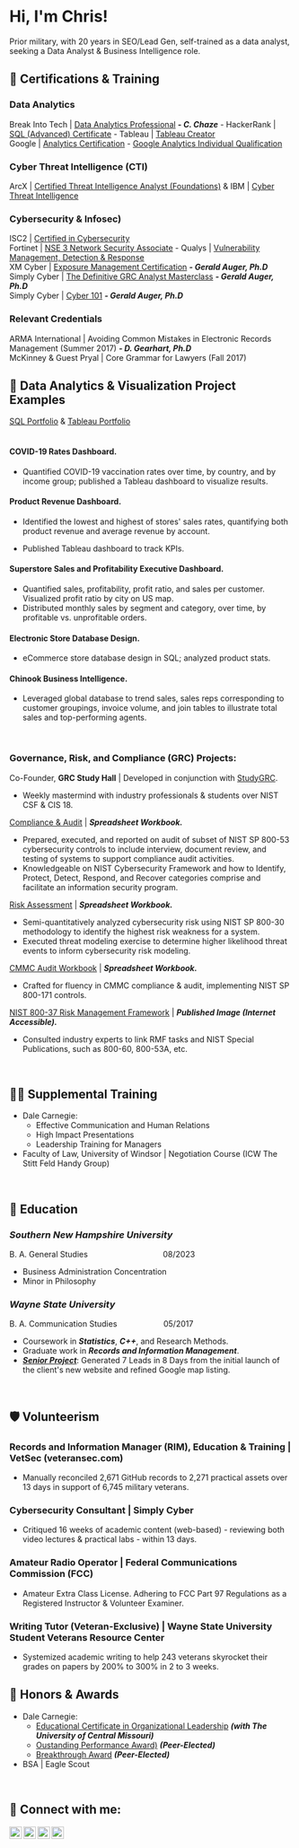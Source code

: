 <h1>Hi, I'm Chris! <a href="https://www.linkedin.com/in/reachchrisyoung/"> </a> </h1>
Prior military, with 20 years in SEO/Lead Gen, self-trained as a data analyst, seeking a Data Analyst & Business Intelligence role.

<h2>📜 Certifications & Training</h2>

<h3>Data Analytics</h3>

Break Into Tech | [Data Analytics Professional](https://www.linkedin.com/in/reachchrisyoung/details/certifications/) <b><i>- C. Chaze</b></i>  - HackerRank | [SQL (Advanced) Certificate](https://www.linkedin.com/in/reachchrisyoung/details/certifications/) - Tableau | [Tableau Creator](https://www.linkedin.com/in/reachchrisyoung/details/certifications/) <br />
Google | [Analytics Certification](https://drive.google.com/file/d/1fHUbCj5flN8njCvCIl9SQhh2zfu_rV31/view?usp=sharing) - [Google Analytics Individual Qualification](https://drive.google.com/file/d/1772VGdXHkgSDdzEbS0zkOIv3elS_-Ye-/view?usp=sharing) <br />

<h3>Cyber Threat Intelligence (CTI)</h3>

ArcX | [Certified Threat Intelligence Analyst (Foundations)](https://www.linkedin.com/in/reachchrisyoung/details/certifications/) & IBM | [Cyber Threat Intelligence](https://www.linkedin.com/in/reachchrisyoung/details/courses/) <br />

<h3>Cybersecurity & Infosec)</h3>

ISC2 | [Certified in Cybersecurity](https://drive.google.com/file/d/1BcK6t_aP-mQNcjPEyU9q9bcXCIAENSsP/view?usp=sharing) <br />
Fortinet | [NSE 3 Network Security Associate](https://www.linkedin.com/in/reachchrisyoung/details/certifications/) - Qualys | [Vulnerability Management, Detection & Response](https://www.linkedin.com/in/reachchrisyoung/details/certifications/) <br />
XM Cyber | [Exposure Management Certification](https://www.linkedin.com/in/reachchrisyoung/details/certifications/) <b><i>- Gerald Auger, Ph.D</b></i> <br />
Simply Cyber | [The Definitive GRC Analyst Masterclass](https://drive.google.com/file/d/10PvhJuFE42w9Mq4-OV45lYcwdMSvN3Af/view?usp=sharing) <b><i>- Gerald Auger, Ph.D</b></i> <br />
Simply Cyber | [Cyber 101](https://drive.google.com/file/d/1RE7irO50tOZjrKd0T1MMoi5mjchU_F6E/view?usp=sharing) <b><i>- Gerald Auger, Ph.D</b></i> <br />

<h3>Relevant Credentials</h3>

ARMA International | Avoiding Common Mistakes in Electronic Records Management (Summer 2017) <b><i>- D. Gearhart, Ph.D</b></i> <br />
McKinney & Guest Pryal | Core Grammar for Lawyers (Fall 2017) <br />


<h2> 🤳 Data Analytics & Visualization Project Examples</h2>

[SQL Portfolio](https://github.com/reachchrisyoung/SQL) & [Tableau Portfolio](https://public.tableau.com/app/profile/reachchrisyoung/vizzes)
<br />
<br />

<h4> COVID-19 Rates Dashboard. </h4>

- Quantified COVID-19 vaccination rates over time, by country, and by income group; published a Tableau dashboard to visualize results.

<h4> Product Revenue Dashboard. </h4>

- Identified the lowest and highest of stores' sales rates, quantifying both product revenue and average revenue by account.

- Published Tableau dashboard to track KPIs.

<h4> Superstore Sales and Profitability Executive Dashboard. </h4>

- Quantified sales, profitability, profit ratio, and sales per customer. Visualized profit ratio by city on US map.
- Distributed monthly sales by segment and category, over time, by profitable vs. unprofitable orders.

<h4> Electronic Store Database Design. </h4>

- eCommerce store database design in SQL; analyzed product stats.

<h4> Chinook Business Intelligence. </h4>

- Leveraged global database to trend sales, sales reps corresponding to customer groupings, invoice volume, and join tables to illustrate total sales and top-performing agents.
<br />

<h3> Governance, Risk, and Compliance (GRC) Projects: </h3>

Co-Founder,&nbsp;<b>GRC Study Hall</b>&nbsp;|&nbsp;Developed in conjunction with [StudyGRC](https://studygrc.com/).

- Weekly mastermind with industry professionals & students over NIST CSF & CIS 18.

[Compliance & Audit](https://github.com/reachchrisyoung/GRC-Compliance-Audit) | <b><i>Spreadsheet Workbook.</b></i>

- Prepared, executed, and reported on audit of subset of NIST SP 800-53 cybersecurity controls to include interview, document review, and testing of systems to support compliance audit activities.
- Knowledgeable on NIST Cybersecurity Framework and how to Identify, Protect, Detect, Respond, and Recover categories comprise and facilitate an information security program.

[Risk Assessment](https://github.com/reachchrisyoung/GRC-Risk-Assessment) | <b><i>Spreadsheet Workbook.</b></i>

- Semi-quantitatively analyzed cybersecurity risk using NIST SP 800-30 methodology to identify the highest risk weakness for a system.
- Executed threat modeling exercise to determine higher likelihood threat events to inform cybersecurity risk modeling.

[CMMC Audit Workbook](https://docs.google.com/spreadsheets/d/1M4I6wVzmSpT6VNz3kyFizZvk2V-37UW3/edit?usp=sharing&ouid=110880928801368473815&rtpof=true&sd=true) | <b><i>Spreadsheet Workbook.</b></i>

- Crafted for fluency in CMMC compliance & audit, implementing NIST SP 800-171 controls.

[NIST 800-37 Risk Management Framework](https://www.canva.com/design/DAF2boPx2qA/JBfL3WhdE3fm1exsO16lIA/edit?utm_content=DAF2boPx2qA&utm_campaign=designshare&utm_medium=link2&utm_source=sharebutton) | <b><i>Published Image (Internet Accessible).</b></i>

- Consulted industry experts to link RMF tasks and NIST Special Publications, such as 800-60, 800-53A, etc.

<br />


<h2>👨‍💻 Supplemental Training</h2>

- Dale Carnegie:
  + Effective Communication and Human Relations
  + High Impact Presentations
  + Leadership Training for Managers
- Faculty of Law, University of Windsor | Negotiation Course (ICW The Stitt Feld Handy Group) 
<br />

<h2>📜 Education</h2>

<b><i><h3>Southern New Hampshire University</h3></b></i>
B. A. General Studies&nbsp;&nbsp;&nbsp;&nbsp;&nbsp;&nbsp;&nbsp;&nbsp;&nbsp;&nbsp;&nbsp;&nbsp;&nbsp;&nbsp;&nbsp;&nbsp;&nbsp;&nbsp;&nbsp;&nbsp;&nbsp;&nbsp;&nbsp;&nbsp;&nbsp;&nbsp;&nbsp;&nbsp;&nbsp;&nbsp;&nbsp;&nbsp;&nbsp;&nbsp;08/2023
 
- Business Administration Concentration
- Minor in Philosophy

<b><i><h3><h3>Wayne State University</h3></b></i>
B. A. Communication Studies&nbsp;&nbsp;&nbsp;&nbsp;&nbsp;&nbsp;&nbsp;&nbsp;&nbsp;&nbsp;&nbsp;&nbsp;&nbsp;&nbsp;&nbsp;&nbsp;&nbsp;&nbsp;&nbsp;&nbsp;&nbsp;05/2017
- Coursework in <b><i>Statistics</b></i>, <b><i>C++</b></i>, and Research Methods.
- Graduate work in <b><i>Records and Information Management</b></i>.
- <b><i>[Senior Project](https://bit.ly/npcsseo)</b></i>: Generated 7 Leads in 8 Days from the initial launch of the client's new website and refined Google map listing.
<br />

<h2>🛡️ Volunteerism</h2>

<h3>Records and Information Manager (RIM), Education & Training | VetSec (veteransec.com)</h3>

- Manually reconciled 2,671 GitHub records to 2,271 practical assets over 13 days in support of 6,745 military veterans.

<h3>Cybersecurity Consultant | Simply Cyber</h3>

- Critiqued 16 weeks of academic content (web-based) - reviewing both video lectures & practical labs - within 13 days.

<h3>Amateur Radio Operator | Federal Communications Commission (FCC)</h3>

- Amateur Extra Class License.  Adhering to FCC Part 97 Regulations as a Registered Instructor & Volunteer Examiner.

<h3>Writing Tutor (Veteran-Exclusive) | Wayne State University Student Veterans Resource Center</h3>

- Systemized academic writing to help 243 veterans skyrocket their grades on papers by 200% to 300% in 2 to 3 weeks.

<h2>📜 Honors & Awards</h2>

- Dale Carnegie:
  + [Educational Certificate in Organizational Leadership](https://www.linkedin.com/in/reachchrisyoung/details/honors/) <b><i>(with The University of Central Missouri)</b></i>
  + [Oustanding Performance Award)](https://www.linkedin.com/in/reachchrisyoung/details/honors/) <b><i>(Peer-Elected)</b></i>
  + [Breakthrough Award](https://www.linkedin.com/in/reachchrisyoung/details/honors/) <b><i>(Peer-Elected)</b></i>
- BSA | Eagle Scout
<br />

<h2> 🤳 Connect with me:</h2>

[<img align="left" alt="yourname | YouTube" width="22px" src="https://cdn.jsdelivr.net/npm/simple-icons@v3/icons/youtube.svg" />][youtube]
[<img align="left" alt="yourname | Twitter" width="22px" src="https://cdn.jsdelivr.net/npm/simple-icons@v3/icons/twitter.svg" />][twitter]
[<img align="left" alt="yourname | LinkedIn" width="22px" src="https://cdn.jsdelivr.net/npm/simple-icons@v3/icons/linkedin.svg" />][linkedin]
[<img align="left" alt="yourname | Instagram" width="22px" src="https://cdn.jsdelivr.net/npm/simple-icons@v3/icons/instagram.svg" />][instagram]

[twitter]: https://twitter.com/
[youtube]: https://www.youtube.com/reachchrisyoung
[instagram]: https://www.instagram.com/
[linkedin]: https://linkedin.com/in/
